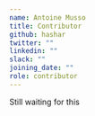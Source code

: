 ```yaml
---
name: Antoine Musso
title: Contributor
github: hashar
twitter: ""
linkedin: ""
slack: ""
joining_date: ""
role: contributor
---
```


Still waiting for this
